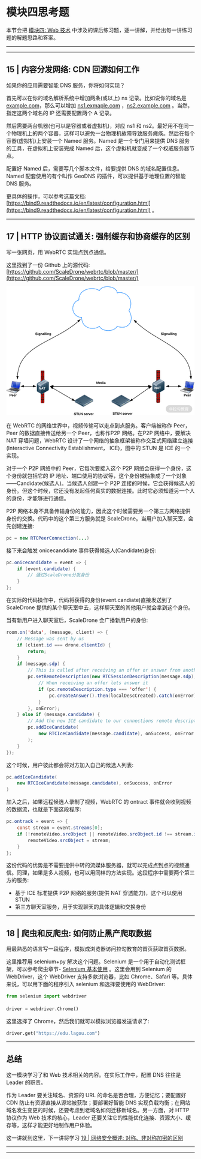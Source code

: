 # 模块四思考题

本节会把 [模块四: Web 技术](../module_3) 中涉及的课后练习题，逐一讲解，并给出每一讲练习题的解题思路和答案。

---
---

## 15 | 内容分发网络: CDN 回源如何工作

如果你的应用需要智能 DNS 服务，你将如何实现？

首先可以在你的域名解析系统中增加两条(或以上) ns 记录。比如说你的域名是 [example.com](example.com)，那么可以增加 [ns1.exmaple.com](ns1.exmaple.com)
，[ns2.example.com](ns2.example.com) 。当然，指定这两个域名的 IP 还需要配置两个 A 记录。

然后需要两台机器(也可以是容器或者虚拟机)，对应 ns1 和 ns2。最好用不在同一个物理机上的两个容器，这样可以避免一台物理机故障导致服务瘫痪。然后在每个容器(虚拟机)上安装一个 Named 服务。Named 是一个专门用来提供 DNS
服务的工具，在虚拟机上安装完成 Named 后，这个虚拟机就变成了一个权威服务器节点。

配置好 Named 后，需要写几个脚本文件，给要提供 DNS 的域名配置信息。Named 配套使用的有个叫作 GeoDNS 的插件，可以提供基于地理位置的智能 DNS 服务。

更具体的操作，可以参考这篇文档: [https://bind9.readthedocs.io/en/latest/configuration.html](https://bind9.readthedocs.io/en/latest/configuration.html)
。

---

## 17 | HTTP 协议面试通关: 强制缓存和协商缓存的区别

写一张网页，用 WebRTC 实现点到点通信。

这里找到了一份 Github
上的源代码: [https://github.com/ScaleDrone/webrtc/blob/master/](https://github.com/ScaleDrone/webrtc/blob/master/)

![](../../images/module_4/e_1.png)

在 WebRTC 的网络世界中，视频传输可以走点到点服务。客户端被称作 Peer，Peer 的数据直接传送给另一个 Peer，也称作P2P 网络。在P2P 网络中，要解决 NAT 穿墙问题，WebRTC
设计了一个网络的抽象框架被称作交互式网络建立连接(Interactive Connectivity Establishment， ICE)，图中的 STUN 是 ICE 的一个实现。

对于一个 P2P 网络中的 Peer，它每次要接入这个 P2P 网络会获得一个身份，这个身份就包括它的 IP 地址、端口使用的协议等，这个身份被抽象成了一个对象——Candidate(候选人)。当候选人创建一个 P2P
连接的时候，它会获得候选人的身份。但这个时候，它还没有发起任何真实的数据连接。此时它必须知道另一个人的身份，才能够进行通信。

P2P 网络本身不具备传输身份的能力，因此这个时候需要另一个第三方网络提供身份的交换。代码中的这个第三方服务就是 ScaleDrone。当用户加入聊天室，会先创建连接:

```java
pc = new RTCPeerConnection(...)
```

接下来会触发 onicecanddiate 事件获得候选人(Candidate)身份:

```java
pc.onicecandidate = event => {
    if (event.candidate) {
        // 通过ScaleDrone分发身份
    }
};
```

在实际的代码操作中，代码将获得的身份(event.candiate)直接发送到了 ScaleDrone 提供的某个聊天室中去，这样聊天室的其他用户就会拿到这个身份。

当有新用户进入聊天室后，ScaleDrone 会广播新用户的身份:

```java
room.on('data', (message, client) => {
    // Message was sent by us
    if (client.id === drone.clientId) {
        return;
    }
    if (message.sdp) {
        // This is called after receiving an offer or answer from another peer
        pc.setRemoteDescription(new RTCSessionDescription(message.sdp), () => {
            // When receiving an offer lets answer it
            if (pc.remoteDescription.type === 'offer') {
                pc.createAnswer().then(localDescCreated).catch(onError);
            }
        }, onError);
    } else if (message.candidate) {
        // Add the new ICE candidate to our connections remote description
        pc.addIceCandidate(
            new RTCIceCandidate(message.candidate), onSuccess, onError
        );
    }
});
```

这个时候，用户彼此都会将对方加入自己的候选人列表:

```java
pc.addIceCandidate(
    new RTCIceCandidate(message.candidate), onSuccess, onError
)
```

加入之后，如果远程候选人录制了视频，WebRTC 的 ontract 事件就会收到视频的数据流，也就是下面这段程序:

```java
pc.ontrack = event => {
    const stream = event.streams[0];
    if (!remoteVideo.srcObject || remoteVideo.srcObject.id !== stream.id) {
        remoteVideo.srcObject = stream;
    }
};
```

这份代码的优势是不需要提供中转的流媒体服务器，就可以完成点到点的视频通信。同理，如果是多人视频，也可以用同样的方法实现。这段程序中需要两个第三方的服务:

* 基于 ICE 标准提供 P2P 网络的服务(提供 NAT 穿透能力)，这个可以使用 STUN
* 第三方聊天室服务，用于实现聊天的具体逻辑和交换身份

---

## 18 | 爬虫和反爬虫: 如何防止黑产爬取数据

用最熟悉的语言写一段程序，模拟成浏览器访问拉勾教育的首页获取首页数据。

这里推荐用 selenium+py 解决这个问题。Selenium
是一个用于自动化测试框架，可以参考爬虫章节- [Selenium 基本使用](https://github.com/Gedanke/Reptile_study_notes/blob/master/notes/Module_3/lecture_14.md)
。这里会用到 Selenium 的 WebDriver，这个 WebDriver 支持多款浏览器，比如 Chrome、Safari 等。具体来说，可以用下面的程序引入 selenium 和选择要使用的 WebDriver:

```python
from selenium import webdriver

driver = webdriver.Chrome()
```

这里选择了 Chrome，然后我们就可以模拟浏览器发送请求了:

```python
driver.get("https://edu.lagou.com")
```

---

## 总结

这一模块学习了和 Web 技术相关的内容。在实际工作中，配置 DNS 往往是 Leader 的职责。

作为 Leader 要关注域名、资源的 URL 的命名是否合理，方便记忆；要配置好 CDN 防止有资源直接从源站被获取；要部署好智能 DNS 实现负载均衡；在网站域名发生变更的时候，还要考虑到老域名如何迁移新域名。另一方面，对 HTTP
协议作为 Web 技术的核心，Leader 还要关注它的性能优化连接、资源大小、缓存等，这样才能更好地制作用户体验。

这一讲就到这里，下一讲将学习 [19 | 网络安全概述: 对称、非对称加密的区别](../module_5/lecture_19.md)

---
---

